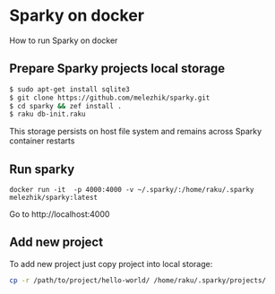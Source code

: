 # Sparky on docker

How to run Sparky on docker

## Prepare Sparky projects local storage

```bash
$ sudo apt-get install sqlite3
$ git clone https://github.com/melezhik/sparky.git
$ cd sparky && zef install .
$ raku db-init.raku
```

This storage persists on host file system and remains across Sparky container restarts


## Run sparky 

```
docker run -it  -p 4000:4000 -v ~/.sparky/:/home/raku/.sparky melezhik/sparky:latest 
```

Go to http://localhost:4000


## Add new project

To add new project just copy project into local storage: 


```bash
cp -r /path/to/project/hello-world/ /home/raku/.sparky/projects/
```
